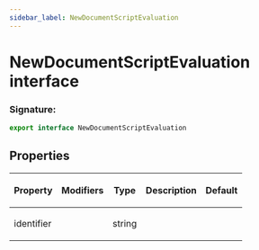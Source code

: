 ```yaml
---
sidebar_label: NewDocumentScriptEvaluation
---
```


# NewDocumentScriptEvaluation interface

### Signature:

```typescript
export interface NewDocumentScriptEvaluation
```

## Properties

<table><thead><tr><th>

Property

</th><th>

Modifiers

</th><th>

Type

</th><th>

Description

</th><th>

Default

</th></tr></thead>
<tbody><tr><td>

<span id="identifier">identifier</span>

</td><td>

</td><td>

string

</td><td>

</td><td>

</td></tr>
</tbody></table>
